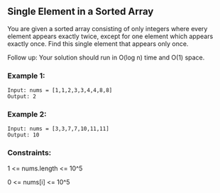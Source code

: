 ## Single Element in a Sorted Array
You are given a sorted array consisting of only integers where every element appears exactly twice, except for one element which appears exactly once. Find this single element that appears only once.

Follow up: Your solution should run in O(log n) time and O(1) space.

### Example 1:
```
Input: nums = [1,1,2,3,3,4,4,8,8]
Output: 2
```
### Example 2:
```
Input: nums = [3,3,7,7,10,11,11]
Output: 10
```

### Constraints:

1 <= nums.length <= 10^5

0 <= nums[i] <= 10^5

